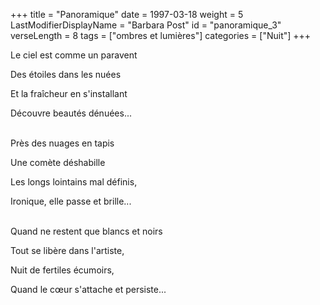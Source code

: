 +++
title = "Panoramique"
date = 1997-03-18
weight = 5
LastModifierDisplayName = "Barbara Post"
id = "panoramique_3"
verseLength = 8
tags = ["ombres et lumières"]
categories = ["Nuit"]
+++

Le ciel est comme un paravent

Des étoiles dans les nuées

Et la fraîcheur en s'installant

Découvre beautés dénuées...

 \
Près des nuages en tapis

Une comète déshabille

Les longs lointains mal définis,

Ironique, elle passe et brille...

 \
Quand ne restent que blancs et noirs

Tout se libère dans l'artiste,

Nuit de fertiles écumoirs,

Quand le cœur s'attache et persiste...
